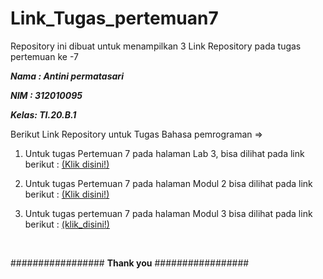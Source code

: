 # Link_Tugas_pertemuan7
Repository ini dibuat untuk menampilkan 3 Link Repository pada tugas pertemuan ke -7

***Nama : Antini permatasari***

***NIM  : 312010095***

***Kelas: TI.20.B.1***


Berikut Link Repository untuk Tugas Bahasa pemrograman =>


1.  Untuk tugas Pertemuan 7 pada halaman Lab 3, bisa dilihat pada link berikut :
 [(Klik disini!)](https://github.com/antini-alt/Antinipermatasari-tugas-pertemuan7)
 
2. Untuk tugas Pertemuan 7 pada halaman Modul 2 bisa dilihat pada link berikut :
 [(Klik disini!)](https://github.com/antini-alt/praktikum7)
 
 3. Untuk tugas pertemuan 7 pada halaman Modul 3 bisa dilihat pada link berikut :
 [(klik_disini!)](https://github.com/antini-alt/labpy03) 

<br>


################# ****Thank you**** #################